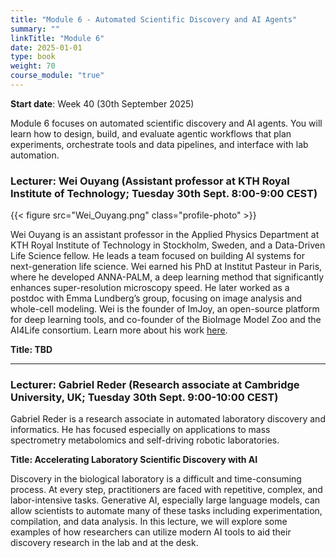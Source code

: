 ```yaml
---
title: "Module 6 - Automated Scientific Discovery and AI Agents"
summary: ""
linkTitle: "Module 6"
date: 2025-01-01
type: book
weight: 70
course_module: "true"
---
```


**Start date**: Week 40 (30th September 2025)

Module 6 focuses on automated scientific discovery and AI agents. You will learn how to design, build, and evaluate agentic workflows that plan experiments, orchestrate tools and data pipelines, and interface with lab automation.

### Lecturer: Wei Ouyang (Assistant professor at KTH Royal Institute of Technology; Tuesday 30th Sept. 8:00-9:00 CEST)

{{< figure src="Wei_Ouyang.png" class="profile-photo" >}}

Wei Ouyang is an assistant professor in the Applied Physics Department at KTH Royal Institute of Technology in Stockholm, Sweden, and a Data-Driven Life Science fellow. He leads a team focused on building AI systems for next-generation life science. Wei earned his PhD at Institut Pasteur in Paris, where he developed ANNA-PALM, a deep learning method that significantly enhances super-resolution microscopy speed. He later worked as a postdoc with Emma Lundberg’s group, focusing on image analysis and whole-cell modeling. Wei is the founder of ImJoy, an open-source platform for deep learning tools, and co-founder of the BioImage Model Zoo and the AI4Life consortium. Learn more about his work [here](https://aicell.io/authors/wei/).

**Title: TBD**


*****

### Lecturer: Gabriel Reder (Research associate at Cambridge University, UK; Tuesday 30th Sept. 9:00-10:00 CEST)

Gabriel Reder is a research associate in automated laboratory discovery and informatics. He has focused especially on applications to mass spectrometry metabolomics and self-driving robotic laboratories.

**Title: Accelerating Laboratory Scientific Discovery with AI**

Discovery in the biological laboratory is a difficult and time-consuming process. At every step, practitioners are faced with repetitive, complex, and labor-intensive tasks. Generative AI, especially large language models, can allow scientists to automate many of these tasks including experimentation, compilation, and data analysis. In this lecture, we will explore some examples of how researchers can utilize modern AI tools to aid their discovery research in the lab and at the desk.

